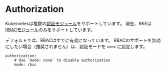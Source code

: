 # Authorization

Kubernetesは複数の[認証モジュール](https://kubernetes.io/docs/reference/access-authn-authz/authorization/#authorization-modules)をサポートしています。
現在、RKEは[RBACモジュール](https://kubernetes.io/docs/reference/access-authn-authz/rbac/)のみをサポートしています。

デフォルトでは、RBACはすでに有効になっています。
RBACのサポートを無効にしたい場合（推奨されません）は、認証モードを `none` に設定します。

```
authorization:
    # Use `mode: none` to disable authorization
    mode: rbac
```

